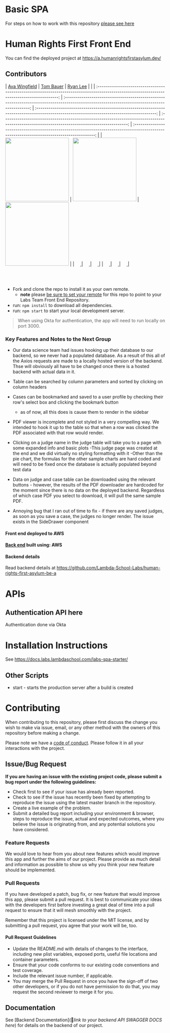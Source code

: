 # Basic SPA

For steps on how to work with this repository [please see here](https://docs.labs.lambdaschool.com/labs-spa-starter/)


# Human Rights First Front End

You can find the deployed project at https://a.humanrightsfirstasylum.dev/

## Contributors



|                                                      [Ava Wingfield](https://github.com/avawing)                                                       |                                                       [Tom Bauer](https://github.com/TBau23)                                                        |                                                      [Ryan Lee](https://github.com/SassyFatCat)                                                       |                                                                                                            |
| :-----------------------------------------------------------------------------------------------------------------------------------------: | :-------------------------------------------------------------------------------------------------------------------------------------------: | :-----------------------------------------------------------------------------------------------------------------------------------------: | :-------------------------------------------------------------------------------------------------------------------------------------------: | :-----------------------------------------------------------------------------------------------------------------------------------------: |
| [<img src="https://ca.slack-edge.com/ESZCHB482-W014G4L7R1P-5e90ae004407-512" width = "200" />](https://github.com/avawing) | [<img src="https://ca.slack-edge.com/ESZCHB482-W015P694SUV-84c590ba765c-512" width = "200" />](https://github.com/TBau23) | [<img src="https://ca.slack-edge.com/ESZCHB482-W014G4N2FEV-9b9fece7a4af-512" width = "200" />](https://github.com/SassyFatCat) |
|                                [<img src="https://github.com/favicon.ico" width="15"> ](https://github.com/avawing)                                |                            [<img src="https://github.com/favicon.ico" width="15"> ](https://github.com/TBau23)                             |                          [<img src="https://github.com/favicon.ico" width="15"> ](https://github.com/SassyFatCat)                           |
|                [ <img src="https://static.licdn.com/sc/h/al2o9zrvru7aqj8e1x2rzsrca" width="15"> ](https://www.linkedin.com/in/avawingfield/)                |                 [ <img src="https://static.licdn.com/sc/h/al2o9zrvru7aqj8e1x2rzsrca" width="15"> ](https://www.linkedin.com/in/tombauer11/)                 |                [ <img src="https://static.licdn.com/sc/h/al2o9zrvru7aqj8e1x2rzsrca" width="15"> ](https://www.linkedin.com/in/sassyfatcat/)                |                 

<br>
<br>

- Fork and clone the repo to install it as your own remote.
  - **note** please [be sure to set your remote](https://help.github.jp/enterprise/2.11/user/articles/changing-a-remote-s-url/) for this repo to point to your Labs Team Front End Repository.
- run: `npm install` to download all dependencies.
- run: `npm start` to start your local development server.

> When using Okta for authentication, the app will need to run locally on port 3000.

### Key Features and Notes to the Next Group

- Our data science team had issues hooking up their database to our backend, so we never had a populated database. As a result of this all of the Axios requests are made to a locally hosted version of the backend. Thse will obviously all have to be changed once there is a hosted backend with actual data in it. 

- Table can be searched by column parameters and sorted by clicking on column headers

- Cases can be bookmarked and saved to a user profile by checking their row's select box and clicking the bookmark button
    - as of now, all this does is cause them to render in the sidebar

- PDF viewer is incomplete and not styled in a very compelling way. We intended to hook it up to the table so that when a row was clicked
  the PDF associated with that row would render.

- Clicking on a judge name in the judge table will take you to a page with some expanded info and basic plots
    -This judge page was created at the end and we did virtually no styling formatting with it
    -Other than the pie chart, the formulas for the other sample charts are hard coded and will need to be fixed once the database is actually populated beyond test data

- Data on judge and case table can be downloaded using the relevant buttons - however, the results of the PDF downloader are hardcoded for the moment since there is no data on the deployed backend. Regardless of which case PDF you select to download, it will pull the same sample PDF.

- Annoying bug that I ran out of time to fix - if there are any saved judges, as soon as you save a case, the judges no longer render. The issue exists in the SideDrawer component

#### Front end deployed to AWS

#### [Back end](https://github.com/Lambda-School-Labs/human-rights-first-asylum-be-a) built using: AWS

#### Backend details

Read backend details at https://github.com/Lambda-School-Labs/human-rights-first-asylum-be-a 

# APIs

## Authentication API here

Authentication done via Okta

# Installation Instructions

See https://docs.labs.lambdaschool.com/labs-spa-starter/


## Other Scripts

    
  * start - starts the production server after a build is created
   

# Contributing

When contributing to this repository, please first discuss the change you wish to make via issue, email, or any other method with the owners of this repository before making a change.

Please note we have a [code of conduct](./CODE_OF_CONDUCT.md). Please follow it in all your interactions with the project.

## Issue/Bug Request

**If you are having an issue with the existing project code, please submit a bug report under the following guidelines:**

- Check first to see if your issue has already been reported.
- Check to see if the issue has recently been fixed by attempting to reproduce the issue using the latest master branch in the repository.
- Create a live example of the problem.
- Submit a detailed bug report including your environment & browser, steps to reproduce the issue, actual and expected outcomes, where you believe the issue is originating from, and any potential solutions you have considered.

### Feature Requests

We would love to hear from you about new features which would improve this app and further the aims of our project. Please provide as much detail and information as possible to show us why you think your new feature should be implemented.

### Pull Requests

If you have developed a patch, bug fix, or new feature that would improve this app, please submit a pull request. It is best to communicate your ideas with the developers first before investing a great deal of time into a pull request to ensure that it will mesh smoothly with the project.

Remember that this project is licensed under the MIT license, and by submitting a pull request, you agree that your work will be, too.

#### Pull Request Guidelines

- Update the README.md with details of changes to the interface, including new plist variables, exposed ports, useful file locations and container parameters.
- Ensure that your code conforms to our existing code conventions and test coverage.
- Include the relevant issue number, if applicable.
- You may merge the Pull Request in once you have the sign-off of two other developers, or if you do not have permission to do that, you may request the second reviewer to merge it for you.

## Documentation

See [Backend Documentation](🚫*link to your backend API SWAGGER DOCS here*) for details on the backend of our project.
